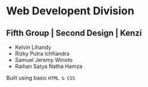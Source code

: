 # Web Developent Division

## Fifth Group | Second Design | Kenzi

* Kelvin Lihandy
* Rizky Putra Ichfiandra
* Samuel Jeremy Winoto
* Raihan Satya Natha Hamza

Built using basic `HTML & CSS`
